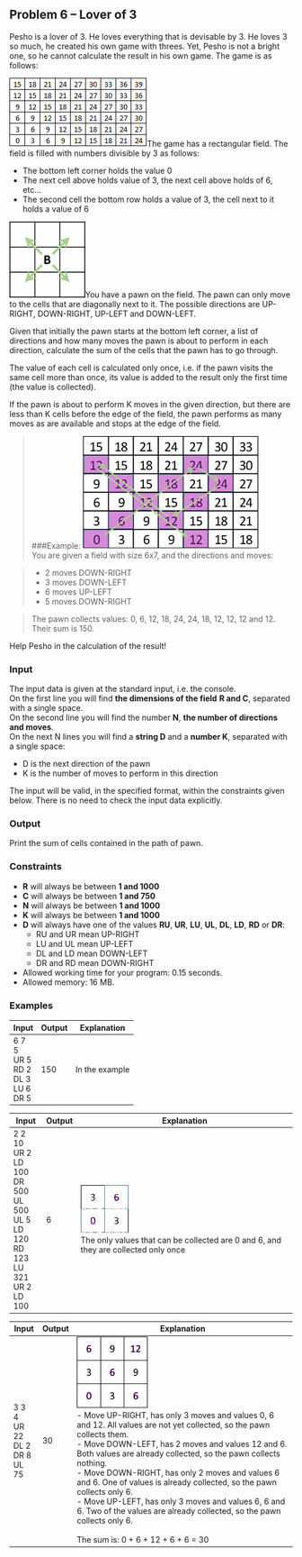 Problem 6 – Lover of 3
----------------------

Pesho is a lover of 3. He loves everything that is devisable by 3. He loves 3 so much, he created his own game with threes. Yet, Pesho is not a bright one, so he cannot calculate the result in his own game. The game is as follows:

![](./imgs/field.png)The game has a rectangular field. The field is filled with numbers divisible by 3 as follows:

-   The bottom left corner holds the value 0
-   The next cell above holds value of 3, the next cell above holds of 6, etc…
-   The second cell the bottom row holds a value of 3, the cell next to it holds a value of 6

![](./imgs/moves.png)You have a pawn on the field. The pawn can only move to the cells that are diagonally next to it. The possible directions are UP-RIGHT, DOWN-RIGHT, UP-LEFT and DOWN-LEFT.

Given that initially the pawn starts at the bottom left corner, a list of directions and how many moves the pawn is about to perform in each direction, calculate the sum of the cells that the pawn has to go through.

The value of each cell is calculated only once, i.e. if the pawn visits the same cell more than once, its value is added to the result only the first time (the value is collected).

If the pawn is about to perform K moves in the given direction, but there are less than K cells before the edge of the field, the pawn performs as many moves as are available and stops at the edge of the field.

>###Example:
![](./imgs/example.png "Example")</br>
>You are given a field with size 6x7, and the directions and moves:

>-   2 moves DOWN-RIGHT
>-   3 moves DOWN-LEFT
>-   6 moves UP-LEFT
>-   5 moves DOWN-RIGHT

>The pawn collects values: 0, 6, 12, 18, 24, 24, 18, 12, 12, 12 and 12. Their sum is 150.

Help Pesho in the calculation of the result!

### Input

The input data is given at the standard input, i.e. the console.  
On the first line you will find **the dimensions of the field** **R and C**, separated with a single space.  
On the second line you will find the number **N**, **the number of directions and moves**.  
On the next N lines you will find a **string D** and a **number K**, separated with a single space:  

-   D is the next direction of the pawn
-   K is the number of moves to perform in this direction

The input will be valid, in the specified format, within the constraints given below. There is no need to check the input data explicitly.

### Output

Print the sum of cells contained in the path of pawn.

### Constraints

-   **R** will always be between **1 and 1000**
-   **C** will always be between **1 and 750**
-   **N** will always be between **1 and 1000**
-   **K** will always be between **1 and 1000**
-   **D** will always have one of the values **RU**, **UR**, **LU**, **UL**, **DL**, **LD**, **RD** or **DR**:  
    -   RU and UR mean UP-RIGHT
    -   LU and UL mean UP-LEFT
    -   DL and LD mean DOWN-LEFT
    -   DR and RD mean DOWN-RIGHT
-   Allowed working time for your program: 0.15 seconds.
-   Allowed memory: 16 MB.

### Examples

| **Input** | **Output** | **Explanation** |
|-----------|------------|-----------------|
|6 7</br>5</br>UR 5</br>RD 2</br>DL 3</br>LU 6</br>DR 5       | 150        | In the example  |

| **Input** | **Output** | **Explanation** |
|-----------|------------|-----------------|
|2 2</br>10</br>UR 2</br>LD 100</br>DR 500</br>UL 500</br>UL 5</br>LD 120</br>RD 123</br>LU 321</br>UR 2</br>LD 100	| 6          | ![](./imgs/example2.png)</br>The only values that can be collected are 0 and 6, and they are collected only once  |

| **Input** | **Output** | **Explanation** |
|-----------|------------|-----------------|
|3 3</br>4</br>UR 22</br>DL 2</br>DR 8</br>UL 75	| 30         | ![](./imgs/example3.png)<br>-	Move UP-RIGHT, has only 3 moves and values 0, 6 and 12. All values are not yet collected, so the pawn collects them.</br>-   Move DOWN-LEFT, has 2 moves and values 12 and 6. Both values are already collected, so the pawn collects nothing.</br>-   Move DOWN-RIGHT, has only 2 moves and values 6 and 6. One of values is already collected, so the pawn collects only 6.</br>-   Move UP-LEFT, has only 3 moves and values 6, 6 and 6. Two of the values are already collected, so the pawn collects only 6.</br></br>The sum is: 0 + 6 + 12 + 6 + 6 = 30 |
